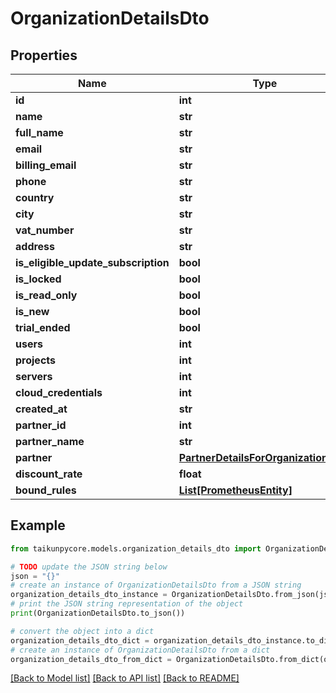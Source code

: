 # OrganizationDetailsDto


## Properties

Name | Type | Description | Notes
------------ | ------------- | ------------- | -------------
**id** | **int** |  | [optional] 
**name** | **str** |  | [optional] 
**full_name** | **str** |  | [optional] 
**email** | **str** |  | [optional] 
**billing_email** | **str** |  | [optional] 
**phone** | **str** |  | [optional] 
**country** | **str** |  | [optional] 
**city** | **str** |  | [optional] 
**vat_number** | **str** |  | [optional] 
**address** | **str** |  | [optional] 
**is_eligible_update_subscription** | **bool** |  | [optional] 
**is_locked** | **bool** |  | [optional] 
**is_read_only** | **bool** |  | [optional] 
**is_new** | **bool** |  | [optional] 
**trial_ended** | **bool** |  | [optional] 
**users** | **int** |  | [optional] 
**projects** | **int** |  | [optional] 
**servers** | **int** |  | [optional] 
**cloud_credentials** | **int** |  | [optional] 
**created_at** | **str** |  | [optional] 
**partner_id** | **int** |  | [optional] 
**partner_name** | **str** |  | [optional] 
**partner** | [**PartnerDetailsForOrganizationsDto**](PartnerDetailsForOrganizationsDto.md) |  | [optional] 
**discount_rate** | **float** |  | [optional] 
**bound_rules** | [**List[PrometheusEntity]**](PrometheusEntity.md) |  | [optional] 

## Example

```python
from taikunpycore.models.organization_details_dto import OrganizationDetailsDto

# TODO update the JSON string below
json = "{}"
# create an instance of OrganizationDetailsDto from a JSON string
organization_details_dto_instance = OrganizationDetailsDto.from_json(json)
# print the JSON string representation of the object
print(OrganizationDetailsDto.to_json())

# convert the object into a dict
organization_details_dto_dict = organization_details_dto_instance.to_dict()
# create an instance of OrganizationDetailsDto from a dict
organization_details_dto_from_dict = OrganizationDetailsDto.from_dict(organization_details_dto_dict)
```
[[Back to Model list]](../README.md#documentation-for-models) [[Back to API list]](../README.md#documentation-for-api-endpoints) [[Back to README]](../README.md)


